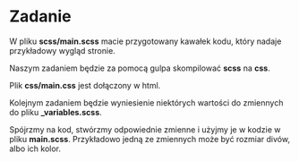 # Zadanie

W pliku **scss/main.scss** macie przygotowany kawałek kodu, który nadaje przykładowy wygląd stronie.

Naszym zadaniem będzie za pomocą gulpa skompilować **scss** na **css**. 

Plik **css/main.css** jest dołączony w html.

Kolejnym zadaniem będzie wyniesienie niektórych wartości do zmiennych do pliku **_variables.scss**. 

Spójrzmy na kod, stwórzmy odpowiednie zmienne i użyjmy je w kodzie w pliku **main.scss**. 
Przykładowo jedną ze zmiennych może być rozmiar divów, albo ich kolor.


